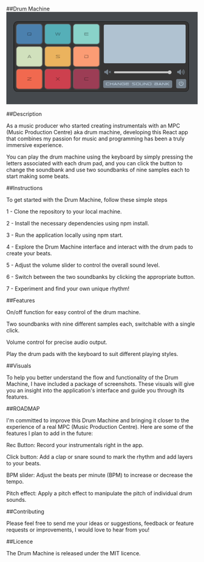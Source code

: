 ##Drum Machine
![image](https://github.com/G-don/React-Drum-Machine/blob/main/VISUALS/1.png)


##Description

As a music producer who started creating instrumentals with an MPC (Music Production Centre) aka drum machine, developing this React app that combines my passion for music and programming has been a truly immersive experience. 

You can play the drum machine using the keyboard by simply pressing the letters associated with each drum pad, and you can click the button to change the soundbank and use two soundbanks of nine samples each to start making some beats. 

##Instructions

To get started with the Drum Machine, follow these simple steps

1 - Clone the repository to your local machine.

2 - Install the necessary dependencies using npm install.

3 - Run the application locally using npm start.

4 - Explore the Drum Machine interface and interact with the drum pads to create your beats.

5 - Adjust the volume slider to control the overall sound level.

6 - Switch between the two soundbanks by clicking the appropriate button.

7 - Experiment and find your own unique rhythm!


##Features

On/off function for easy control of the drum machine.
 
Two soundbanks with nine different samples each, switchable with a single click.
 
Volume control for precise audio output.

Play the drum pads with the keyboard to suit different playing styles.

##Visuals

To help you better understand the flow and functionality of the Drum Machine, I have included a package of screenshots. These visuals will give you an insight into the application's interface and guide you through its features.

##ROADMAP

I'm committed to improve this Drum Machine and bringing it closer to the experience of a real MPC (Music Production Centre). Here are some of the features I plan to add in the future:

Rec Button: Record your instrumentals right in the app.

Click button: Add a clap or snare sound to mark the rhythm and add layers to your beats.

BPM slider: Adjust the beats per minute (BPM) to increase or decrease the tempo.

Pitch effect: Apply a pitch effect to manipulate the pitch of individual drum sounds.

##Contributing

Please feel free to send me your ideas or suggestions, feedback or feature requests or improvements, I would love to hear from you! 

##Licence

The Drum Machine is released under the MIT licence. 
